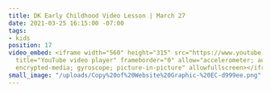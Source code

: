 ```yaml
---
title: DK Early Childhood Video Lesson | March 27
date: 2021-03-25 16:15:00 -07:00
tags:
- kids
position: 17
video_embed: <iframe width="560" height="315" src="https://www.youtube.com/embed/xwqGnttjnno"
  title="YouTube video player" frameborder="0" allow="accelerometer; autoplay; clipboard-write;
  encrypted-media; gyroscope; picture-in-picture" allowfullscreen></iframe>
small_image: "/uploads/Copy%20of%20Website%20Graphic-%20EC-d999ee.png"
---
```


